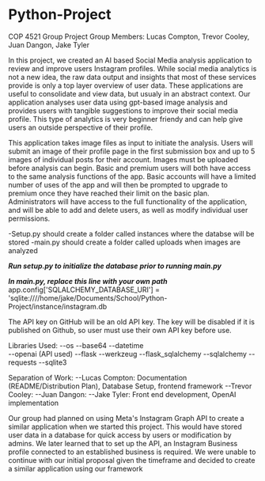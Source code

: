 # Python-Project
COP 4521 Group Project
Group Members: Lucas Compton, Trevor Cooley, Juan Dangon, Jake Tyler 


In this project, we created an AI based Social Media analysis application to review and
improve users Instagram profiles. While social media analytics is not a new idea, the 
raw data output and insights that most of these services provide is only a top layer 
overview of user data. These applications are useful to consolidate and view data, but 
usualy in an abstract context. Our application analyses user data using gpt-based image 
analysis and provides users with tangible suggestions to improve their social media 
profile. This type of analytics is very beginner friendy and can help give users an 
outside perspective of their profile. 

This application takes image files as input to initiate the analysis. Users will submit 
an image of their profile page in the first submission box and up to 5 images of 
individual posts for their account. Images must be uploaded before analysis can begin. 
Basic and premium users will both have access to the same analysis functions of the app. 
Basic accounts will have a limited number of uses of the app and will then be prompted 
to upgrade to premium once they have reached their limit on the basic plan. 
Administrators will have access to the full functionality of the application, and will 
be able to add and delete users, as well as modify individual user permissions. 

-Setup.py should create a folder called instances where the databse will be stored
-main.py should create a folder called uploads when images are analyzed

***Run setup.py to initialize the database prior to running main.py***

***In main.py, replace this line with your own path***
app.config['SQLALCHEMY_DATABASE_URI'] = 'sqlite:////home/jake/Documents/School/Python-Project/instance/instagram.db

The API key on GitHub will be an old API key. The key will be disabled if it is published
on Github, so user must use their own API key before use.


Libraries Used:
--os
--base64
--datetime  
--openai (API used)
--flask 
--werkzeug 
--flask_sqlalchemy 
--sqlalchemy
--requests
--sqlite3




Separation of Work:
--Lucas Compton: Documentation (README/Distribution Plan), Database Setup, frontend framework
--Trevor Cooley:
--Juan Dangon:
--Jake Tyler: Front end development, OpenAI implementation


Our group had planned on using Meta's Instagram Graph API to create a similar 
application when we started this project. This would have stored user data in a database 
for quick access by users or modification by admins. 
We later learned that to set up the API, an Instagram Business profile connected to an
established business is required. We were unable to continue with our initial proposal 
given the timeframe and decided to create a similar application using our framework
